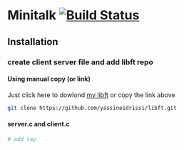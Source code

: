 # Minitalk [![Build Status](https://travis-ci.org/sudar/Arduino-Makefile.svg)](https//github.com/yassineidrissi/minitalk)

## Installation

### create client server file and add libft repo
#### Using manual copy (or link)

Just click here to dowlond  [my libft](https://github.com/yassineidrissi/lift) or copy the link above

```sh
git clone https://github.com/yassineidrissi/libft.git
```

#### server.c and client.c


```sh
# add tap